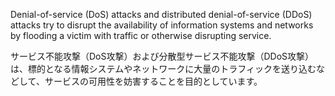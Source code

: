 
Denial-of-service (DoS) attacks and distributed denial-of-service (DDoS) attacks try to disrupt the availability of information systems and networks by flooding a victim with traffic or otherwise disrupting service.

サービス不能攻撃（DoS攻撃）および分散型サービス不能攻撃（DDoS攻撃）は、標的となる情報システムやネットワークに大量のトラフィックを送り込むなどして、サービスの可用性を妨害することを目的としています。

